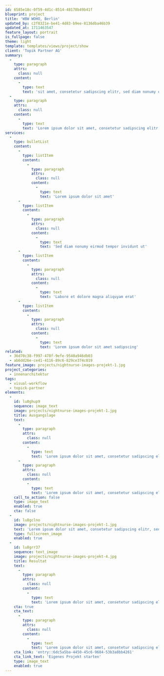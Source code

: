```yaml
---
id: 6585e18c-0f59-4d1c-8514-48178b49b41f
blueprint: project
title: 'WBW WOHO, Berlin'
updated_by: c2f8321e-be41-4d83-b9ee-8136dba46b39
updated_at: 1711463547
feature_layout: portrait
is_fullpage: false
theme: light
template: templates/views/project/show
client: 'Topik Partner AG'
summary:
  -
    type: paragraph
    attrs:
      class: null
    content:
      -
        type: text
        text: 'sit amet, consetetur sadipscing elitr, sed diam nonumy eirmod tempor invidunt ut labore et dolore magna aliquyam erat, sed diam voluptua lorem ipsum atuem.'
  -
    type: paragraph
    attrs:
      class: null
    content:
      -
        type: text
        text: 'Lorem ipsum dolor sit amet, consetetur sadipscing elitr, sed diam nonumy eirmod tempor invidunt ut labore et dolore magna aliquyam erat, sed diam voluptua lorem ipsum atuem.'
services:
  -
    type: bulletList
    content:
      -
        type: listItem
        content:
          -
            type: paragraph
            attrs:
              class: null
            content:
              -
                type: text
                text: 'Lorem ipsum dolor sit amet'
      -
        type: listItem
        content:
          -
            type: paragraph
            attrs:
              class: null
            content:
              -
                type: text
                text: 'Sed diam nonumy eirmod tempor invidunt ut'
      -
        type: listItem
        content:
          -
            type: paragraph
            attrs:
              class: null
            content:
              -
                type: text
                text: 'Labore et dolore magna aliquyam erat'
      -
        type: listItem
        content:
          -
            type: paragraph
            attrs:
              class: null
            content:
              -
                type: text
                text: 'Lorem ipsum dolor sit amet sadipscing'
related:
  - 36d70c38-f997-478f-9efe-9540a946db03
  - ab6dd26e-ce41-4116-89c6-829ce374c019
feature_image: projects/nightnurse-images-projekt-1.jpg
project_categories:
  - innenarchitektur
tags:
  - visual-workflow
  - topick-partner
elements:
  -
    id: lu8ghup9
    sequence: image_text
    image: projects/nightnurse-images-projekt-1.jpg
    title: Ausgangslage
    text:
      -
        type: paragraph
        attrs:
          class: null
        content:
          -
            type: text
            text: 'Lorem ipsum dolor sit amet, consetetur sadipscing elitr, sed diam nonumy eirmod tempor invidunt ut labore et dolore magna aliquyam erat, sed diam voluptua lorem ipsum atuem.'
      -
        type: paragraph
        attrs:
          class: null
        content:
          -
            type: text
            text: 'Lorem ipsum dolor sit amet, consetetur sadipscing elitr, sed diam nonumy eirmod tempor invidunt ut labore et dolore magna aliquyam erat, sed diam voluptua lorem ipsum atuem.'
    call_to_action: false
    type: image_text
    enabled: true
    cta: false
  -
    id: lu8gclno
    image: projects/nightnurse-images-projekt-1.jpg
    text: 'Lorem ipsum dolor sit amet, consetetur sadipscing elitr, sed diam nonumy eirmod tempor invidunt ut labore et dolore magna aliquyam erat, sed diam voluptua lorem ipsum atuem.'
    type: fullscreen_image
    enabled: true
  -
    id: lu8grr37
    sequence: text_image
    image: projects/nightnurse-images-projekt-4.jpg
    title: Resultat
    text:
      -
        type: paragraph
        attrs:
          class: null
        content:
          -
            type: text
            text: 'Lorem ipsum dolor sit amet, consetetur sadipscing elitr, sed diam nonumy eirmod tempor invidunt ut labore et dolore magna aliquyam erat, sed diam voluptua lorem ipsum atuem.'
    cta: true
    cta_text:
      -
        type: paragraph
        attrs:
          class: null
        content:
          -
            type: text
            text: 'Lorem ipsum dolor sit amet, consetetur sadipscing elitr, sed diam nonumy eirmod tempor invidunt ut labore et dolore magna aliquyam erat, sed diam voluptua lorem ipsum atuem.'
    cta_link: 'entry::6dc5a5ba-4450-45c6-9684-53b3a8bb4261'
    cta_link_text: 'Eigenes Projekt starten'
    type: image_text
    enabled: true
---
```

